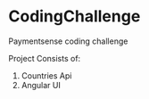 # CodingChallenge
Paymentsense coding challenge

Project Consists of:

1) Countries Api
2) Angular UI 